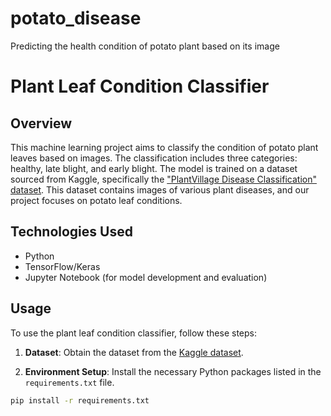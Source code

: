# potato_disease
Predicting the health condition of potato plant based on its image


# Plant Leaf Condition Classifier

## Overview
This machine learning project aims to classify the condition of potato plant leaves based on images. The classification includes three categories: healthy, late blight, and early blight. The model is trained on a dataset sourced from Kaggle, specifically the ["PlantVillage Disease Classification" dataset](https://www.kaggle.com/datasets/arjuntejaswi/plant-village). This dataset contains images of various plant diseases, and our project focuses on potato leaf conditions.



## Technologies Used
- Python
- TensorFlow/Keras
- Jupyter Notebook (for model development and evaluation)

## Usage
To use the plant leaf condition classifier, follow these steps:

1. **Dataset**: Obtain the dataset from the [Kaggle dataset](https://www.kaggle.com/datasets/arjuntejaswi/plant-village).

2. **Environment Setup**: Install the necessary Python packages listed in the `requirements.txt` file.

```bash
pip install -r requirements.txt
